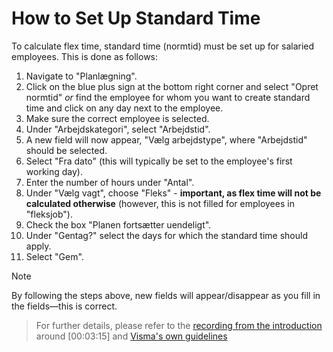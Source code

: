 # How to Set Up Standard Time

To calculate flex time, standard time (normtid) must be set up for salaried employees. This is done as follows:

1. Navigate to "Planlægning".
2. Click on the blue plus sign at the bottom right corner and select "Opret normtid" _or_ find the employee for whom you want to create standard time and click on any day next to the employee.
3. Make sure the correct employee is selected.
4. Under "Arbejdskategori", select "Arbejdstid".
5. A new field will now appear, "Vælg arbejdstype", where "Arbejdstid" should be selected.
6. Select "Fra dato" (this will typically be set to the employee's first working day).
7. Enter the number of hours under "Antal".
8. Under "Vælg vagt", choose "Fleks" - **important, as flex time will not be calculated otherwise** (however, this is not filled for employees in "fleksjob").
9. Check the box "Planen fortsætter uendeligt".
10. Under "Gentag?" select the days for which the standard time should apply.
11. Select "Gem".

> [!NOTE]
> By following the steps above, new fields will appear/disappear as you fill in the fields—this is correct.

> For further details, please refer to the [recording from the introduction](https://drive.google.com/file/d/1MPGeUmRteXMQVe_OqVtYNaGs0aFUJfHr/view?usp=sharing) around [00:03:15] and [Visma's own guidelines](https://community.visma.com/t5/Vejledninger-i-Visma-Time/Sadan-oprettes-og-vedligholdes-Planlaegning-i-Visma-Time/ta-p/360043?attachment-id=11783)
